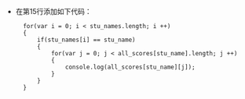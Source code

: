 - 在第15行添加如下代码：

        for(var i = 0; i < stu_names.length; i ++)
        {
            if(stu_names[i] == stu_name)
            {
                for(var j = 0; j < all_scores[stu_name].length; j ++)
                {
                    console.log(all_scores[stu_name][j]);
                }
            }
        }